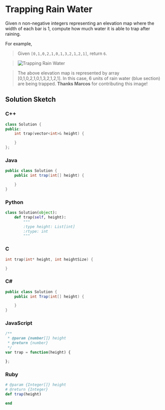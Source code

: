 # Trapping Rain Water

Given n non-negative integers representing an elevation map where the width of each bar is 1, compute how much water it is able to trap after raining.

For example,

> Given `[0,1,0,2,1,0,1,3,2,1,2,1]`, return `6`.

> ![Trapping Rain Water](http://www.leetcode.com/wp-content/uploads/2012/08/rainwatertrap.png)

> The above elevation map is represented by array [0,1,0,2,1,0,1,3,2,1,2,1]. In this case, 6 units of rain water (blue section) are being trapped. **Thanks Marcos** for contributing this image!

## Solution Sketch

### C++
```C++
class Solution {
public:
    int trap(vector<int>& height) {

    }
};
```

### Java
```Java
public class Solution {
    public int trap(int[] height) {

    }
}
```

### Python
```Python
class Solution(object):
    def trap(self, height):
        """
        :type height: List[int]
        :rtype: int
        """
```

### C
```C
int trap(int* height, int heightSize) {

}
```

### C# 
```C#
public class Solution {
    public int Trap(int[] height) {

    }
}
```

### JavaScript
```JavaScript
/**
 * @param {number[]} height
 * @return {number}
 */
var trap = function(height) {

};
```

### Ruby
```Ruby
# @param {Integer[]} height
# @return {Integer}
def trap(height)

end
```

